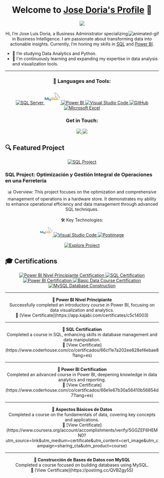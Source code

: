 <p align="center">
  <h1 align="center">Welcome to <a href="https://github.com/Josedoria93">Jose Doria's Profile</a> 👋</h1>
  <p align="center">
    <a href="https://github.com/DenverCoder1/readme-typing-svg">
      <img src="https://readme-typing-svg.herokuapp.com?font=IBM+Plex+Sans&color=F72EE2&size=25&lines=Welcome+to+my+GitHub+Profile!;Business+Administrator+specialized+in+Business+Intelligence;Currently+learning+SQL+and+Power+BI" />
    </a>
  </p>
</p>

<p align="center">
  <img align="right" src="https://media.giphy.com/media/M9gbBd9nbDrOTu1Mqx/giphy.gif" alt="animated-gif">
</p>
<p align="center">
  Hi, I’m Jose Luis Doria, a Business Administrator specializing in Business Intelligence. I am passionate about transforming data into actionable insights. Currently, I’m honing my skills in <a href="https://www.microsoft.com/en-us/sql-server" target="_blank">SQL</a> and <a href="https://powerbi.microsoft.com/" target="_blank">Power BI</a>.
</p>
<ul>
  <li>🎒 I’m studying  Data Analytics and Python.</li>
  <li>🌱 I'm continuously learning and expanding my expertise in data analysis and visualization tools.</li>
</ul>

<hr>

<h3 align="center">
🤖 Languages and Tools:</h3>
<p align="center">
  <a href="https://www.microsoft.com/en-us/sql-server" target="_blank">
    <img src="https://www.svgrepo.com/show/303229/microsoft-sql-server-logo.svg" alt="SQL Server" width="50" height="50"/>
  </a>
  <a href="https://www.mysql.com/" target="_blank">
    <img src="https://raw.githubusercontent.com/devicons/devicon/master/icons/mysql/mysql-original-wordmark.svg" alt="MySQL" width="50" height="50"/>
  </a>
  <a href="https://powerbi.microsoft.com/en-us/" target="_blank">
    <img src="https://d11wkw82a69pyn.cloudfront.net/wm-reply/siteassets/images/power%20bi.png" alt="Power BI" width="43" height="40"/>
  </a>
   <a href="https://code.visualstudio.com/" target="_blank">
      <img src="https://img.icons8.com/color/48/000000/visual-studio-code-2019.png" alt="Visual Studio Code" width="30" height="30"/>
    </a>
  <a href="https://github.com/" target="_blank">
    <img src="https://img.shields.io/badge/GitHub-181717?style=for-the-badge&logo=github&logoColor=white" alt="GitHub" width="60" height="40"/>
  </a>
 <a href="https://www.microsoft.com/en-us/microsoft-365/excel" target="_blank">
    <img src="https://img.shields.io/badge/Microsoft_Excel-217346?style=for-the-badge&logo=microsoft-excel&logoColor=white" alt="Microsoft Excel"/>
  </a>
</p>

<h3 align="center">Get in Touch:</h3>
<p align="center">
   <a href="https://www.linkedin.com/in/josedoriap/" target="_blank">
    <img src="https://img.shields.io/badge/linkedin-%230077B5.svg?&style=for-the-badge&logo=linkedin&logoColor=white" height=35>
  </a>
  <a href="mailto:joseluisdoria7@gmail.com">
    <img src="https://img.shields.io/badge/Gmail-333333?style=for-the-badge&logo=gmail&logoColor=red" height=35>
  </a>
</p>

## 🔍 Featured Project

<p align="center">
  <a href="https://github.com/Josedoria93/sql_project" target="_blank">
    <img src="https://img.shields.io/badge/SQL_Project-007ACC?style=for-the-badge&logo=github&logoColor=white" alt="SQL Project"/>
  </a>
</p>

### SQL Project: Optimización y Gestión Integral de Operaciones en una Ferretería

<p align="center">
  📊 Overview: This project focuses on the optimization and comprehensive management of operations in a hardware store. It demonstrates my ability to enhance operational efficiency and data management through advanced SQL techniques.
  <br><br>
  🛠️ Key Technologies:
  <br>
  <a href="https://www.mysql.com/" target="_blank">
    <img src="https://raw.githubusercontent.com/devicons/devicon/master/icons/mysql/mysql-original-wordmark.svg" alt="MySQL" width="40" height="40"/>
  </a>
  <a href="https://code.visualstudio.com/" target="_blank">
    <img src="https://img.icons8.com/color/48/000000/visual-studio-code-2019.png" alt="Visual Studio Code" width="40" height="40"/>
  </a>
  <a href="https://postimages.org/" target="_blank">
    <img src="https://postimg.cc/4g39sGRJ" alt="Postimage" width="40" height="40"/>
  </a>
  <br><br>
  <a href="https://github.com/Josedoria93/sql_project" target="_blank">
    <img src="https://img.shields.io/badge/Explore%20Project-Click%20Here-brightgreen?style=flat&logo=github" alt="Explore Project"/>
  </a>
</p>

## 🎓 Certifications

<p align="center">
  <a href="https://app.kajabi.com/certificates/c5c14003" target="_blank">
    <img src="https://img.shields.io/badge/Power_BI%20Nivel%20Principiante-007ACC?style=for-the-badge&logo=Microsoft%20Power%20BI&logoColor=white" alt="Power BI Nivel Principiante Certification" />
  </a>
  <a href="https://www.coderhouse.com/co/certificados/66cf1e7a202ee828ef4ebae8?lang=es" target="_blank">
    <img src="https://img.shields.io/badge/SQL%20Certification-007ACC?style=for-the-badge&logo=MySQL&logoColor=white" alt="SQL Certification" />
  </a>
  <a href="https://www.coderhouse.com/co/certificados/66e1e67b30a56410b56854d7?lang=es" target="_blank">
    <img src="https://img.shields.io/badge/Power_BI%20Certification-007ACC?style=for-the-badge&logo=Microsoft%20Power%20BI&logoColor=white" alt="Power BI Certification" />
  </a>
  <a href="https://www.coursera.org/account/accomplishments/verify/5GGZEF6HEMN0?utm_source=link&utm_medium=certificate&utm_content=cert_image&utm_campaign=sharing_cta&utm_product=course" target="_blank">
    <img src="https://img.shields.io/badge/Aspectos_Básicos_%20de%20Datos-007ACC?style=for-the-badge&logo=Coursera&logoColor=white" alt="Basic Data Course Certification" />
  </a>
  <a href="https://postimg.cc/QVBZgy5S" target="_blank">
    <img src="https://img.shields.io/badge/Construcción_Bases_de_Datos_MySQL-007ACC?style=for-the-badge&logo=MySQL&logoColor=white" alt="MySQL Database Construction" />
  </a>
</p>

---

<p align="center">
  <strong>📜 Power BI Nivel Principiante</strong> 
  <br> Successfully completed an introductory course in Power BI, focusing on data visualization and analytics.
  <br> 🔗 [View Certificate](https://app.kajabi.com/certificates/c5c14003)
</p>

---

<p align="center">
  <strong>📜 SQL Certification</strong> 
  <br> Completed a course in SQL, enhancing skills in database management and data manipulation.
  <br> 🔗 [View Certificate](https://www.coderhouse.com/co/certificados/66cf1e7a202ee828ef4ebae8?lang=es)
</p>

---

<p align="center">
  <strong>📜 Power BI Certification</strong> 
  <br> Completed an advanced course in Power BI, deepening knowledge in data analytics and reporting.
  <br> 🔗 [View Certificate](https://www.coderhouse.com/co/certificados/66e1e67b30a56410b56854d7?lang=es)
</p>

---

<p align="center">
  <strong>📜 Aspectos Básicos de Datos</strong> 
  <br> Completed a course on the fundamentals of data, covering key concepts and applications.
  <br> 🔗 [View Certificate](https://www.coursera.org/account/accomplishments/verify/5GGZEF6HEMN0?utm_source=link&utm_medium=certificate&utm_content=cert_image&utm_campaign=sharing_cta&utm_product=course)
</p>

---

<p align="center">
  <strong>📜 Construcción de Bases de Datos con MySQL</strong> 
  <br> Completed a course focused on building databases using MySQL.
  <br> 🔗 [View Certificate](https://postimg.cc/QVBZgy5S)
</p>













